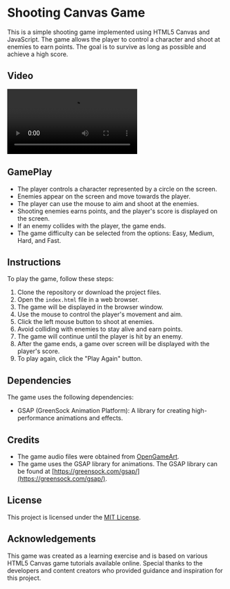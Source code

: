 # Shooting Canvas Game

This is a simple shooting game implemented using HTML5 Canvas and JavaScript. The game allows the player to control a character and shoot at enemies to earn points. The goal is to survive as long as possible and achieve a high score.

## Video
<video src="https://github.com/gsunil99/canvas-game/assets/56781242/2947c55d-f974-4f48-b2d9-a1b51bc730d0"></video>

## GamePlay
- The player controls a character represented by a circle on the screen.
- Enemies appear on the screen and move towards the player.
- The player can use the mouse to aim and shoot at the enemies.
- Shooting enemies earns points, and the player's score is displayed on the screen.
- If an enemy collides with the player, the game ends.
- The game difficulty can be selected from the options: Easy, Medium, Hard, and Fast.

## Instructions

To play the game, follow these steps:

1.  Clone the repository or download the project files.
2.  Open the `index.html` file in a web browser.
3.  The game will be displayed in the browser window.
4.  Use the mouse to control the player's movement and aim.
5.  Click the left mouse button to shoot at enemies.
6.  Avoid colliding with enemies to stay alive and earn points.
7.  The game will continue until the player is hit by an enemy.
8.  After the game ends, a game over screen will be displayed with the player's score.
9.  To play again, click the "Play Again" button.

## Dependencies

The game uses the following dependencies:

- GSAP (GreenSock Animation Platform): A library for creating high-performance animations and effects.

## Credits

- The game audio files were obtained from [OpenGameArt](https://opengameart.org/).
- The game uses the GSAP library for animations. The GSAP library can be found at [https://greensock.com/gsap/](https://greensock.com/gsap/).

## License

This project is licensed under the [MIT License](https://chat.openai.com/LICENSE).

## Acknowledgements

This game was created as a learning exercise and is based on various HTML5 Canvas game tutorials available online. Special thanks to the developers and content creators who provided guidance and inspiration for this project.
